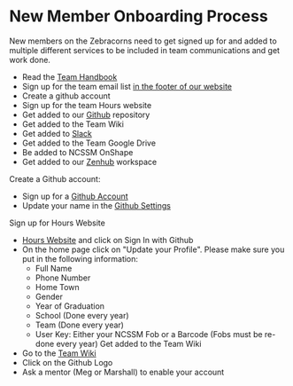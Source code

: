 #  New Member Onboarding Process # 
New members on the Zebracorns need to get signed up for and added to multiple different services to be included in team communications and get work done.
  - Read the [Team Handbook](https://team900.org/handbook)
  - Sign up for the team email list  [in the footer of our website](https://team900.org/)
  - Create a github account 
  - Sign up for the team Hours website
  - Get added to our [Github](https://github.com/FRC900) repository
  - Get added to the Team Wiki
  - Get added to [Slack](http://frc900.slack.com)
  - Get added to the Team Google Drive
  - Be added to NCSSM OnShape
  - Get added to our [Zenhub](https://app.zenhub.com/workspaces/combined-workspace-59c98cca898360597910f9e4/board?repos=104811038) workspace


Create a Github account:
  - Sign up for a [Github Account](https://github.com/join?source=header-home)
  - Update your name in the  [Github Settings](https://github.com/settings/profile)

Sign up for Hours Website
  - [Hours Website](https://hours.team900.org) and click on Sign In with Github
  - On the home page click on "Update your Profile". Please make sure you put in the following information:
    - Full Name
    - Phone Number
    - Home Town
    - Gender
    - Year of Graduation
    - School (Done every year)
    - Team (Done every year)
    - User Key: Either your NCSSM Fob or a Barcode (Fobs must be re-done every year)
Get added to the Team Wiki
  - Go to the [Team Wiki](https://wiki.team900.org/doku.php)
  - Click on the Github Logo
  - Ask a mentor (Meg or Marshall) to enable your account